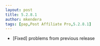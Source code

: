 ```yaml
---
layout: post
title: 5.2.8.1
author: mkendera
tags: [pap,Post Affiliate Pro,5.2.8.1]
---
```


- [Fixed] problems from previous release
